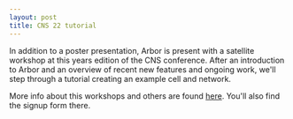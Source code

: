 ```yaml
---
layout: post
title: CNS 22 tutorial
---
```


In addition to a poster presentation, Arbor is present with a satellite workshop at this years edition of the CNS conference. After an introduction to Arbor and an overview of recent new features and ongoing work, we'll step through a tutorial creating an example cell and network.

More info about this workshops and others are found [here](https://ocns.github.io/SoftwareWG/pages/software-wg-satellite-tutorials-at-cns-2022.html). You'll also find the signup form there.
